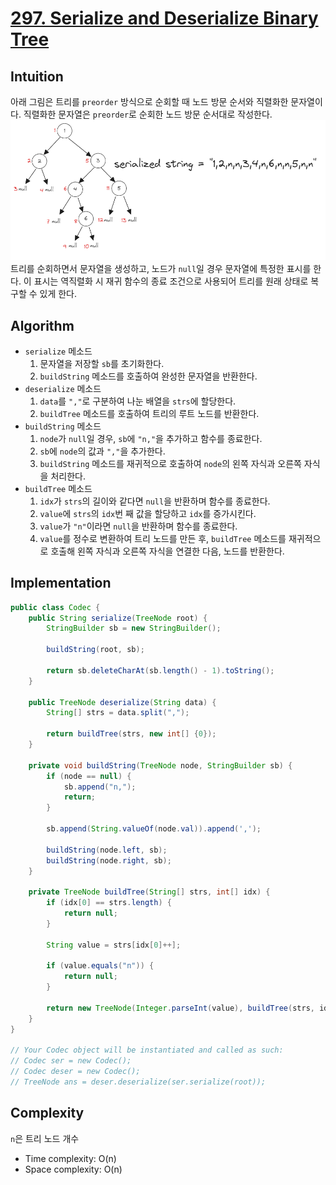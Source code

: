 # [297. Serialize and Deserialize Binary Tree](https://leetcode.com/problems/serialize-and-deserialize-binary-tree/)

## Intuition
아래 그림은 트리를 `preorder` 방식으로 순회할 때 노드 방문 순서와 직렬화한 문자열이다. 직렬화한 문자열은 `preorder`로 순회한 노드 방문 순서대로 작성한다.
![0297-01.png](../img/0297-01.png)\
트리를 순회하면서 문자열을 생성하고, 노드가 `null`일 경우 문자열에 특정한 표시를 한다.
이 표시는 역직렬화 시 재귀 함수의 종료 조건으로 사용되어 트리를 원래 상태로 복구할 수 있게 한다. 

## Algorithm
- `serialize` 메소드
  1. 문자열을 저장할 `sb`를 초기화한다.
  2. `buildString` 메소드를 호출하여 완성한 문자열을 반환한다.
- `deserialize` 메소드
  1. `data`를 `","`로 구분하여 나눈 배열을 `strs`에 할당한다.
  2. `buildTree` 메소드를 호출하여 트리의 루트 노드를 반환한다.
- `buildString` 메소드
  1. `node`가 `null`일 경우, `sb`에 `"n,"`을 추가하고 함수를 종료한다.
  2. `sb`에 `node`의 값과 `","`을 추가한다.
  3. `buildString` 메소드를 재귀적으로 호출하여 `node`의 왼쪽 자식과 오른쪽 자식을 처리한다.
- `buildTree` 메소드
  1. `idx`가 `strs`의 길이와 같다면 `null`을 반환하며 함수를 종료한다.
  2. `value`에 `strs`의 `idx`번 째 값을 할당하고 `idx`를 증가시킨다.
  3. `value`가 `"n"`이라면 `null`을 반환하며 함수를 종료한다.
  4. `value`를 정수로 변환하여 트리 노드를 만든 후, `buildTree` 메소드를 재귀적으로 호출해 왼쪽 자식과 오른쪽 자식을 연결한 다음, 노드를 반환한다.

## Implementation
```java
public class Codec {
    public String serialize(TreeNode root) {
        StringBuilder sb = new StringBuilder();

        buildString(root, sb);

        return sb.deleteCharAt(sb.length() - 1).toString();
    }

    public TreeNode deserialize(String data) {
        String[] strs = data.split(",");

        return buildTree(strs, new int[] {0});
    }

    private void buildString(TreeNode node, StringBuilder sb) {
        if (node == null) {
            sb.append("n,");
            return;
        }

        sb.append(String.valueOf(node.val)).append(',');

        buildString(node.left, sb);
        buildString(node.right, sb);
    }

    private TreeNode buildTree(String[] strs, int[] idx) {
        if (idx[0] == strs.length) {
            return null;
        }

        String value = strs[idx[0]++];

        if (value.equals("n")) {
            return null;
        }

        return new TreeNode(Integer.parseInt(value), buildTree(strs, idx), buildTree(strs, idx));
    }
}

// Your Codec object will be instantiated and called as such:
// Codec ser = new Codec();
// Codec deser = new Codec();
// TreeNode ans = deser.deserialize(ser.serialize(root));
```

## Complexity
`n`은 트리 노드 개수
- Time complexity: O(n)
- Space complexity: O(n)
